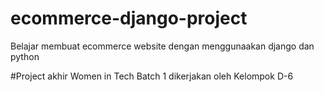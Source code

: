 # ecommerce-django-project
Belajar membuat ecommerce website dengan menggunaakan django dan python

#Project akhir Women in Tech Batch 1
dikerjakan oleh Kelompok D-6